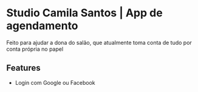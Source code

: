 # Studio Camila Santos | App de agendamento
Feito para ajudar a dona do salão, que atualmente toma conta de tudo por conta própria no papel

## Features
- Login com Google ou Facebook
